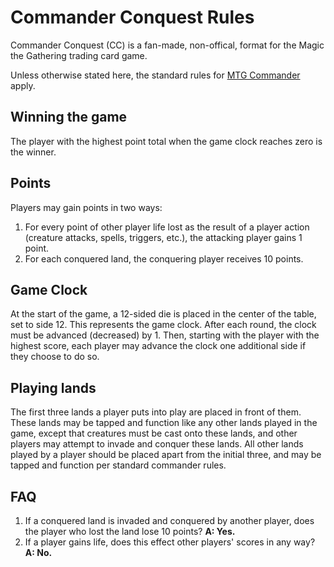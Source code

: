 # Commander Conquest Rules
Commander Conquest (CC) is a fan-made, non-offical, format for the Magic the Gathering trading card game. 

Unless otherwise stated here, the standard rules for [MTG Commander](https://mtg.fandom.com/wiki/Commander_(format)) apply.

## Winning the game
The player with the highest point total when the game clock reaches zero is the winner. 

## Points
Players may gain points in two ways:
1. For every point of other player life lost as the result of a player action (creature attacks, spells, triggers, etc.), the attacking player gains 1 point.
2. For each conquered land, the conquering player receives 10 points. 

## Game Clock
At the start of the game, a 12-sided die is placed in the center of the table, set to side 12. This represents the game clock. After each round, the clock must be advanced (decreased) by 1. Then, starting with the player with the highest score, each player may advance the clock one additional side if they choose to do so. 

## Playing lands
The first three lands a player puts into play are placed in front of them. These lands may be tapped and function like any other lands played in the game, except that creatures must be cast onto these lands, and other players may attempt to invade and conquer these lands. All other lands played by a player should be placed apart from the initial three, and may be tapped and function per standard commander rules. 

## FAQ
1. If a conquered land is invaded and conquered by another player, does the player who lost the land lose 10 points? **A: Yes.**
2. If a player gains life, does this effect other players' scores in any way? **A: No.**

